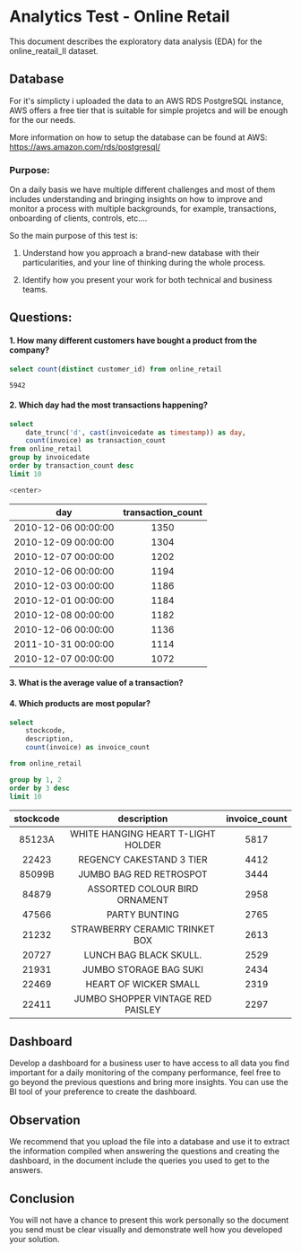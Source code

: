 # Analytics Test - Online Retail

This document describes the exploratory data analysis (EDA) for the online_reatail_II dataset.

## Database

For it's simplicty i uploaded the data to an AWS RDS PostgreSQL instance, AWS offers a free tier that is suitable for simple projetcs and will be enough for the our needs.

More information on how to setup the database can be found at AWS: https://aws.amazon.com/rds/postgresql/




### Purpose:
On a daily basis we have multiple different challenges and most of them includes understanding and bringing insights on how to improve and monitor a process with multiple backgrounds, for example, transactions, onboarding of clients, controls, etc....

So the main purpose of this test is:

  1. Understand how you approach a brand-new database with their particularities, and your line of thinking during the whole process.

  2. Identify how you present your work for both technical and business teams.

## Questions:

#### 1. How many different customers have bought a product from the company?

```sql
select count(distinct customer_id) from online_retail
```
```
5942
```

#### 2. Which day had the most transactions happening?

```sql
select
    date_trunc('d', cast(invoicedate as timestamp)) as day,
    count(invoice) as transaction_count
from online_retail
group by invoicedate
order by transaction_count desc
limit 10

<center>
```
day|transaction_count
:---:|      :---:
2010-12-06 00:00:00|1350
2010-12-09 00:00:00|1304
2010-12-07 00:00:00|1202
2010-12-06 00:00:00|1194
2010-12-03 00:00:00|1186
2010-12-01 00:00:00|1184
2010-12-08 00:00:00|1182
2010-12-06 00:00:00|1136
2011-10-31 00:00:00|1114
2010-12-07 00:00:00|1072
</center>

#### 3. What is the average value of a transaction?


#### 4. Which products are most popular?

```sql
select
	stockcode,
	description,
	count(invoice) as invoice_count

from online_retail

group by 1, 2
order by 3 desc
limit 10
```
stockcode|description|invoice_count
  :---:  |   :---:   |    :---:
85123A|WHITE HANGING HEART T-LIGHT HOLDER|5817
22423|REGENCY CAKESTAND 3 TIER|4412
85099B|JUMBO BAG RED RETROSPOT|3444
84879|ASSORTED COLOUR BIRD ORNAMENT|2958
47566|PARTY BUNTING|2765
21232|STRAWBERRY CERAMIC TRINKET BOX|2613
20727|LUNCH BAG  BLACK SKULL.|2529
21931|JUMBO STORAGE BAG SUKI|2434
22469|HEART OF WICKER SMALL|2319
22411|JUMBO SHOPPER VINTAGE RED PAISLEY|2297

## Dashboard
Develop a dashboard for a business user to have access to all data you find important for a daily monitoring of the company performance, feel free to go beyond the previous questions and bring more insights. You can use the BI tool of your preference to create the dashboard.

## Observation
We recommend that you upload the file into a database and use it to extract the information compiled when answering the questions and creating the dashboard, in the document include the queries you used to get to the answers.

## Conclusion
You will not have a chance to present this work personally so the document you send must be clear visually and demonstrate well how you developed your solution.
